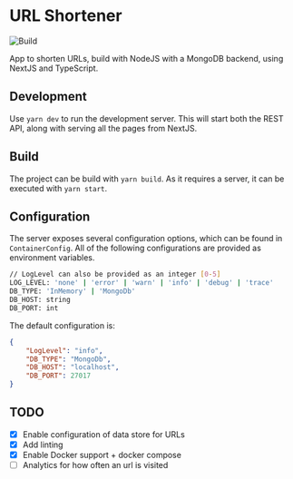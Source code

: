 # URL Shortener

![Build](https://github.com/OliverFlecke/url-shortener/actions/workflows/main.yml/badge.svg)

App to shorten URLs, build with NodeJS with a MongoDB backend, using NextJS and TypeScript.

## Development

Use `yarn dev` to run the development server.
This will start both the REST API, along with serving all the pages from NextJS.

## Build

The project can be build with `yarn build`.
As it requires a server, it can be executed with `yarn start`.

## Configuration

The server exposes several configuration options, which can be found in `ContainerConfig`.
All of the following configurations are provided as environment variables.

```sh
// LogLevel can also be provided as an integer [0-5]
LOG_LEVEL: 'none' | 'error' | 'warn' | 'info' | 'debug' | 'trace'
DB_TYPE: 'InMemory' | 'MongoDb'
DB_HOST: string
DB_PORT: int
```

The default configuration is:

```json
{
	"LogLevel": "info",
	"DB_TYPE": "MongoDb",
	"DB_HOST": "localhost",
	"DB_PORT": 27017
}
```

## TODO

- [x] Enable configuration of data store for URLs
- [x] Add linting
- [x] Enable Docker support + docker compose
- [ ] Analytics for how often an url is visited
